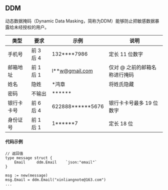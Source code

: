 ## DDM

动态数据掩码（Dynamic Data Masking，简称为DDM）能够防止把敏感数据暴露给未经授权的用户。

| 类型 | 要求 | 示例 | 说明
| ---- | ---- | ---- | ---- 
| 手机号 | 前 3 后 4 | 132****7986 | 定长 11 位数字
| 邮箱地址 | 前 1 后 1 | l**w@gmail.com | 仅对 @ 之前的邮箱名称进行掩码
| 姓名 | 隐姓 | *鸿章 | 将姓氏隐藏
| 密码 | 不输出 | ****** | 
| 银行卡卡号 | 前 6 后 4 | 622888******5676 | 银行卡卡号最多 19 位数字
| 身份证号 | 前 1 后 1 | 1******7 | 定长 18 位

#### 代码示例

```
// 返回值
type message struct {
	Email     ddm.Email    `json:"email"`
}

msg := new(message)
msg.Email = ddm.Email("xinliangnote@163.com")
...

```

